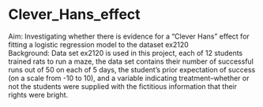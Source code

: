 # Clever_Hans_effect
Aim: Investigating whether there is evidence for a “Clever Hans” effect for fitting a logistic regression model to the dataset ex2120
<br>
Background: Data set ex2120 is used in this project, each of 12 students trained rats to run a maze, the data set contains their number of successful runs out of 50 on each of 5 days, the student’s prior expectation of success (on a scale from -10 to 10), and a variable indicating treatment–whether or not the students were supplied with the fictitious information that their rights were bright.

